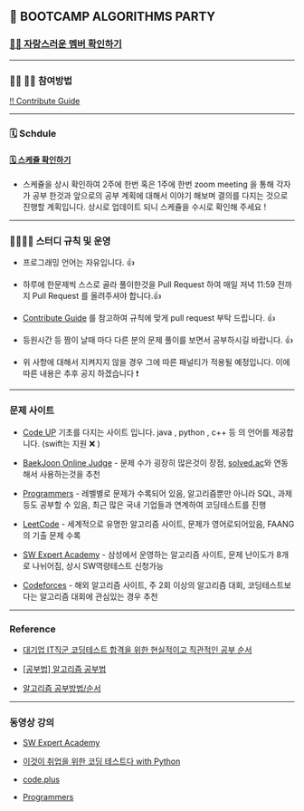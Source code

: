 ## 💫 BOOTCAMP ALGORITHMS PARTY

### [ 🙋‍♂️ 자랑스러운 멤버 확인하기 ](https://www.notion.so/Algorithms-Party-370b5a12570e4b9584a803f811a57541)

<hr/>

### 👨‍💻 👩‍💻 참여방법

[ ‼️ Contribute Guide](https://www.notion.so/Contrubute-Guide-5e09a853706e451799c2000443bedbd6)

<hr/>

### 🗓 Schdule

#### [ 🗓 스케쥴 확인하기 ](https://www.notion.so/Algorithms-Party-Schedule-370b5a12570e4b9584a803f811a57541)

- 스케쥴을 상시 확인하여 2주에 한번 혹은 1주에 한번 zoom meeting 을 통해 각자가 공부 한것과 앞으로의 공부 계획에 대해서 이야기 해보며 결의를 다지는 것으로 진행할 계획입니다. 상시로 업데이트 되니 스케쥴을 수시로 확인해 주세요 !

<hr/>

### 👨‍👨‍👦‍👦 스터디 규칙 및 운영

- 프로그래밍 언어는 자유입니다. 👍

- 하루에 한문제씩 스스로 골라 풀이한것을 Pull Request 하여 매일 저녁 11:59 전까지 Pull Request 를 올려주셔야 합니다.👍

- [Contribute Guide](https://www.notion.so/Schedule-85c318aff77e4492a97e60828896d34b) 를 참고하여 규칙에 맞게 pull request 부탁 드립니다. 👍

- 등원시간 등 짬이 날때 마다 다른 분의 문제 풀이를 보면서 공부하시길 바랍니다. 👍

- 위 사항에 대해서 지켜지지 않을 경우 그에 따른 패널티가 적용될 예정입니다. 이에 따른 내용은 추후 공지 하겠습니다 ❗️

<hr/>

### 문제 사이트

- [Code UP](https://www.codeup.kr/problemsetsol.php?psid=33) 기초를 다지는 사이트 입니다. java , python , c++ 등 의 언어를 제공합니다. (swift는 지원 ❌ )

- [BaekJoon Online Judge](https://www.acmicpc.net/) - 문제 수가 굉장히 많은것이 장점, [solved.ac](https://solved.ac/problems/level)와 연동해서 사용하는것을 추천

- [Programmers](https://programmers.co.kr/) - 레벨별로 문제가 수록되어 있음, 알고리즘뿐만 아니라 SQL, 과제등도 공부할 수 있음, 최근 많은 국내 기업들과 연계하여 코딩테스트를 진행

- [LeetCode](https://leetcode.com/) - 세계적으로 유명한 알고리즘 사이트, 문제가 영어로되어있음, FAANG의 기출 문제 수록

- [SW Expert Academy](https://swexpertacademy.com/main/main.do) - 삼성에서 운영하는 알고리즘 사이트, 문제 난이도가 8개로 나뉘어짐, 상시 SW역량테스트 신청가능

- [Codeforces](https://codeforces.com/) - 해외 알고리즘 사이트, 주 2회 이상의 알고리즘 대회, 코딩테스트보다는 알고리즘 대회에 관심있는 경우 추천

<hr/>

### Reference

- [대기업 IT직군 코딩테스트 합격을 위한 현실적이고 직관적인 공부 순서](https://www.youtube.com/watch?v=ukkLCl9yBvE)

- [[공부법] 알고리즘 공부법](https://gmlwjd9405.github.io/2018/05/14/how-to-study-algorithms.html)

- [알고리즘 공부방법/순서](https://baactree.tistory.com/14)

<hr/>

### 동영상 강의

- [SW Expert Academy](https://swexpertacademy.com/main/learn/course/courseList.do)

- [이것이 취업을 위한 코딩 테스트다 with Python](https://www.youtube.com/playlist?list=PLRx0vPvlEmdBFBFOoK649FlEMouHISo8N)

- [code.plus](https://code.plus/courses/1)

- [Programmers](https://programmers.co.kr/learn?tag=%EC%95%8C%EA%B3%A0%EB%A6%AC%EC%A6%98)
